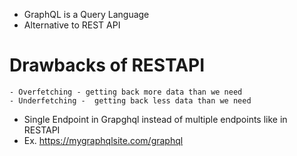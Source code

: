 - GraphQL is a Query Language
- Alternative to REST API

# Drawbacks of RESTAPI
    - Overfetching - getting back more data than we need
    - Underfetching -  getting back less data than we need

- Single Endpoint in Grapghql instead of multiple endpoints like in RESTAPI
- Ex. https://mygraphqlsite.com/graphql





 

